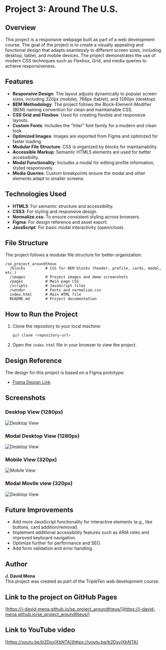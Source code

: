 # Project 3: Around The U.S.

## Overview

This project is a responsive webpage built as part of a web development course. The goal of the project is to create a visually appealing and functional design that adapts seamlessly to different screen sizes, including desktop, tablet, and mobile devices. The project demonstrates the use of modern CSS techniques such as Flexbox, Grid, and media queries to achieve responsiveness.

## Features

- **Responsive Design**: The layout adjusts dynamically to popular screen sizes, including 320px (mobile), 768px (tablet), and 1280px (desktop).
- **BEM Methodology**: The project follows the Block-Element-Modifier (BEM) naming convention for clean and maintainable CSS.
- **CSS Grid and Flexbox**: Used for creating flexible and responsive layouts.
- **Custom Fonts**: Includes the "Inter" font family for a modern and clean look.
- **Optimized Images**: Images are exported from Figma and optimized for faster loading.
- **Modular File Structure**: CSS is organized by blocks for maintainability.
- **Accessible Markup**: Semantic HTML5 elements are used for better accessibility.
- **Modal Functionality**: Includes a modal for editing profile information, styled responsively.
- **Media Queries**: Custom breakpoints ensure the modal and other elements adapt to smaller screens.

## Technologies Used

- **HTML5**: For semantic structure and accessibility.
- **CSS3**: For styling and responsive design.
- **Normalize.css**: To ensure consistent styling across browsers.
- **Figma**: For design reference and asset export.
- **JavaScript**: For basic modal interactivity (open/close).

## File Structure

The project follows a modular file structure for better organization:

```
/se_project_aroundtheus
  /blocks         # CSS for BEM blocks (header, profile, cards, modal, etc.)
  /images         # Project images and demo screenshots
  /pages          # Main page CSS
  /scripts        # JavaScript files
  /vendor         # Fonts and normalize.css
  index.html      # Main HTML file
  README.md       # Project documentation
```

## How to Run the Project

1. Clone the repository to your local machine:
   ```bash
   git clone <repository-url>
   ```
2. Open the `index.html` file in your browser to view the project.

## Design Reference

The design for this project is based on a Figma prototype:

- [Figma Design Link](https://www.figma.com/design/Es8zZP3ARGH9JGcw60i3OD/Sprint-3_-Around-the-US?node-id=7505-2&t=KeRLLNgbMsK5zBZR-0)

## Screenshots

### Desktop View (1280px)

![Desktop View](images/demo/1280px_screenshot.png)

### Modal Desktop View (1280px)

![Desktop View](images/demo/1280px_modal.png)

### Mobile View (320px)

![Mobile View](images/demo/320px.png)

### Modal Movile view (320px)

![Desktop View](images/demo/320px_modal.png)

## Future Improvements

- Add more JavaScript functionality for interactive elements (e.g., like buttons, card addition/removal).
- Implement additional accessibility features such as ARIA roles and improved keyboard navigation.
- Optimize further for performance and SEO.
- Add form validation and error handling.

## Author

**J. David Mena**  
This project was created as part of the TripleTen web development course.

## Link to the project on GitHub Pages

[https://j-david-mena.github.io/se_project_aroundtheus/](https://j-david-mena.github.io/se_project_aroundtheus/)

## Link to YouTube video

[https://youtu.be/b2DsyIXbNTA](https://youtu.be/b2DsyIXbNTA)
